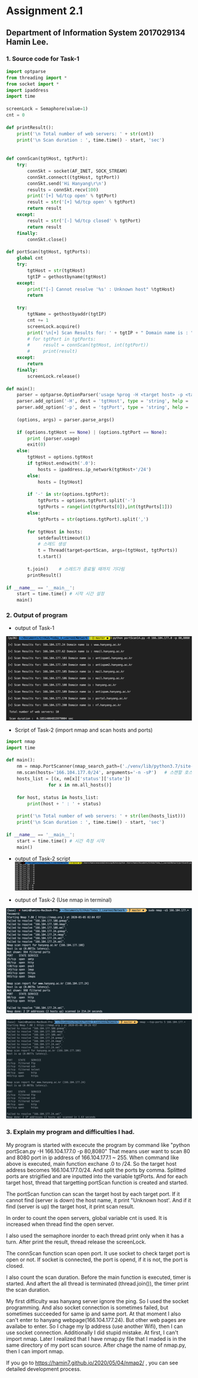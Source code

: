 # Assignment 2.1

## Department of Information System 2017029134 Hamin Lee.

### 1. Source code for Task-1

~~~python
import optparse
from threading import *
from socket import *
import ipaddress
import time

screenLock = Semaphore(value=1)
cnt = 0

def printResult():
    print('\n Total number of web servers: ' + str(cnt))
    print('\n Scan duration : ', time.time() - start, 'sec')


def connScan(tgtHost, tgtPort):
    try:
        connSkt = socket(AF_INET, SOCK_STREAM)
        connSkt.connect((tgtHost, tgtPort))
        connSkt.send('Hi Hanyang\r\n')
        results = connSkt.recv(100)
        print('[+] %d/tcp open' % tgtPort)
        result = str('[+] %d/tcp open' % tgtPort)
        return result
    except:
        result = str('[-] %d/tcp closed' % tgtPort)
        return result
    finally:
        connSkt.close()

def portScan(tgtHost, tgtPorts):
    global cnt
    try:
        tgtHost = str(tgtHost)
        tgtIP = gethostbyname(tgtHost)
    except:
        print("[-] Cannot resolve '%s' : Unknown host" %tgtHost)
        return
    
    try:    
        tgtName = gethostbyaddr(tgtIP)
        cnt += 1
        screenLock.acquire()
        print('\n[+] Scan Results for: ' + tgtIP + " Domain name is : " + tgtName[0])
        # for tgtPort in tgtPorts:
        #     result = connScan(tgtHost, int(tgtPort))
        #     print(result)
    except:
        return
    finally:
        screenLock.release()
    
def main():
    parser = optparse.OptionParser('usage %prog -H <target host> -p <target port>')
    parser.add_option('-H', dest = 'tgtHost', type = 'string', help = 'specify target host')
    parser.add_option('-p', dest = 'tgtPort', type = 'string', help = 'specify target port[s] separated by comma')

    (options, args) = parser.parse_args()

    if (options.tgtHost == None) | (options.tgtPort == None):
        print (parser.usage)
        exit(0)
    else:
        tgtHost = options.tgtHost
        if tgtHost.endswith('.0'):
            hosts = ipaddress.ip_network(tgtHost+'/24')
        else:
            hosts = [tgtHost]

        if '-' in str(options.tgtPort):
            tgtPorts = options.tgtPort.split('-')
            tgtPorts = range(int(tgtPorts[0]),int(tgtPorts[1]))
        else:
            tgtPorts = str(options.tgtPort).split(',')

        for tgtHost in hosts:
            setdefaulttimeout(1)
            # 스레드 생성
            t = Thread(target=portScan, args=(tgtHost, tgtPorts))
            t.start()
        
        t.join()    # 스레드가 종료될 때까지 기다림
        printResult()
        
if __name__ == '__main__':
    start = time.time() # 시작 시간 설정
    main()
~~~

### 2. Output of program

- output of Task-1
  
![task1](images/threadTwo.png)

- Script of Task-2 (import nmap and scan hosts and ports)

~~~python
import nmap
import time

def main():
    nm = nmap.PortScanner(nmap_search_path=('./venv/lib/python3.7/site-packages','nmap', '/usr/bin/nmap', '/usr/local/bin/nmap', '/sw/bin/nmap', '/opt/local/bin/nmap')) 
    nm.scan(hosts='166.104.177.0/24', arguments='-n -sP')   # 스캔할 호스트 및 argument 설정.
    hosts_list = [(x, nm[x]['status']['state'])
                for x in nm.all_hosts()]

    for host, status in hosts_list:
        print(host + ' : ' + status)

    print('\n Total number of web servers: ' + str(len(hosts_list)))
    print('\n Scan duration : ', time.time() - start, 'sec')

if __name__ == '__main__':
    start = time.time() # 시간 측정 시작
    main()
~~~

- output of Task-2 script
![output2](images/task_2Output.png)

- output of Task-2 (Use nmap in terminal)

![task2](images/Task_2.png)

![output222](images/output222.png)

### 3. Explain my program and difficulties I had.

My program is started with excecute the program by command like 
"python portScan.py -H 166.104.177.0 -p 80,8080"
That means user want to scan 80 and 8080 port in ip address of 166.104.177.1 ~ 255.
When command like above is executed, main function exchane .0 to /24. So the target host address becomes 166.104.177.0/24. And split the ports by comma. Splitted ports are strigified and are inputted into the variable tgtPorts.
And for each target host, thread that targetting portScan function is created and started.

The portScan function can scan the target host by each target port. If it cannot find (server is down) the host name, it print "Unknown host'. And if it find (server is up) the target host, it print scan result. 

In order to count the open servers, global variable cnt is used. It is increased when thread find the open server.

I also used the semaphore inorder to each thread print only when it has a turn. After print the result, thread release the screenLock.

The connScan function scan open port. It use socket to check target port is open or not. If socket is connected, the port is opend, if it is not, the port is closed.

I also count the scan duration. Before the main function is executed, timer is started. And aftert the all thread is terminated (thread.join()), the timer print the scan duration.

My first difficulty was hanyang server ignore the ping. So I used the socket programming. And also socket connection is sometimes failed, but sometimes succeeded for same ip and same port. At that moment I also can't enter to hanyang webpage(166.104.177.24). But other web pages are availabe to enter. So I chage my Ip address (use another Wifi), then I can use socket connection. Additionally I did stupid mistake. At first, I can't import nmap. Later I realized that I have nmap.py file that I maded is in the same directory of my port scan source. After chage the name of nmap.py, then I can import nmap.

If you go to https://hamin7.github.io/2020/05/04/nmap2/ , you can see detailed development process.